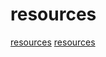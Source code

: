 # resources

[resources](https://github.com/aalhour/awesome-compilers)
[resources](https://github.com/one-aalam/awesome-solid-js)
